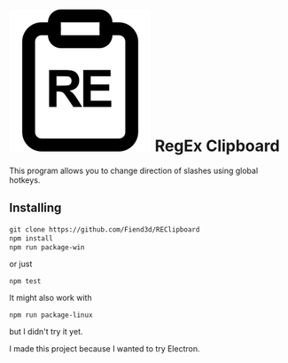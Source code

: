 # ![RECLibboard](assets/icon_black.png) RegEx Clipboard
This program allows you to change direction of slashes using global hotkeys. 

## Installing

```
git clone https://github.com/Fiend3d/REClipboard
npm install 
npm run package-win
```
or just
```
npm test
```
It might also work with 
```
npm run package-linux
```
but I didn't try it yet. 

I made this project because I wanted to try Electron. 
